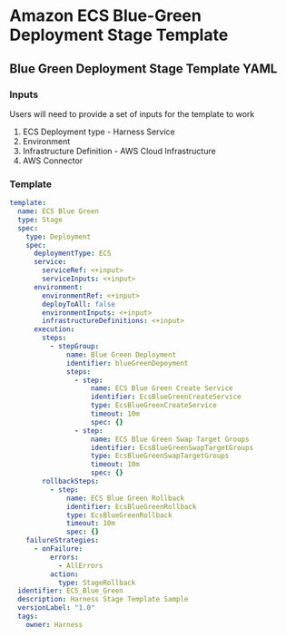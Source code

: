 
# Amazon ECS Blue-Green Deployment Stage Template

## Blue Green Deployment Stage Template YAML

### Inputs

Users will need to provide a set of inputs for the template to work

1. ECS Deployment type - Harness Service
2. Environment
3. Infrastructure Definition - AWS Cloud Infrastructure
4. AWS Connector

### Template

```YAML
template:
  name: ECS Blue Green
  type: Stage
  spec:
    type: Deployment
    spec:
      deploymentType: ECS
      service:
        serviceRef: <+input>
        serviceInputs: <+input>
      environment:
        environmentRef: <+input>
        deployToAll: false
        environmentInputs: <+input>
        infrastructureDefinitions: <+input>
      execution:
        steps:
          - stepGroup:
              name: Blue Green Deployment
              identifier: blueGreenDepoyment
              steps:
                - step:
                    name: ECS Blue Green Create Service
                    identifier: EcsBlueGreenCreateService
                    type: EcsBlueGreenCreateService
                    timeout: 10m
                    spec: {}
                - step:
                    name: ECS Blue Green Swap Target Groups
                    identifier: EcsBlueGreenSwapTargetGroups
                    type: EcsBlueGreenSwapTargetGroups
                    timeout: 10m
                    spec: {}
        rollbackSteps:
          - step:
              name: ECS Blue Green Rollback
              identifier: EcsBlueGreenRollback
              type: EcsBlueGreenRollback
              timeout: 10m
              spec: {}
    failureStrategies:
      - onFailure:
          errors:
            - AllErrors
          action:
            type: StageRollback
  identifier: ECS_Blue_Green
  description: Harness Stage Template Sample
  versionLabel: "1.0"
  tags:
    owner: Harness

```